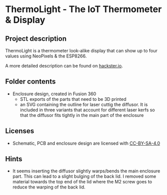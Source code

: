 # ThermoLight - The IoT Thermometer & Display

## Project description
ThermoLight is a thermometer look-alike display that can show up to four values using NeoPixels & the ESP8266.

A more detailed description can be found on [hackster.io](https://www.hackster.io/har-bra/thermolight-the-iot-thermometer-display-c543e6).

## Folder contents
* Enclosure design, created in Fusion 360
  * STL exports of the parts that need to be 3D printed
  * an SVG containing the outline for laser cuttig the diffusor. It is included in three variants that account for different laser kerfs so that the diffusor fits tightly in the main part of the enclosure

## Licenses
* Schematic, PCB and enclosure design are licensed with [CC-BY-SA-4.0](https://creativecommons.org/licenses/by-sa/4.0/)

## Hints
* It seems inserting the diffusor slightly warps/bends the main enclosure part. This can lead to a slight bulging of the back lid. I removed some material towards the top end of the lid where the M2 screw goes to reduce the warping of the back lid.

